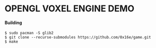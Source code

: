 # OPENGL VOXEL ENGINE DEMO

#### Building

`$ sudo pacman -S glib2`\
`$ git clone --recurse-submodules https://github.com/0x16e/game.git`\
`$ make`
